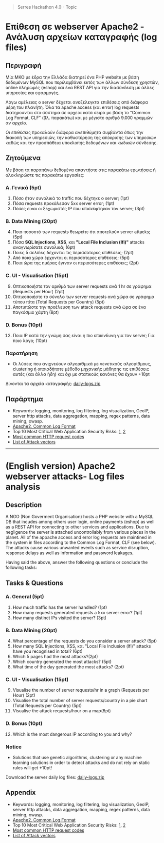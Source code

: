> Serres Hackathon 4.0 - Topic

# Επίθεση σε webserver Apache2 - Ανάλυση αρχείων καταγραφής (log files)

## Περιγραφή
Μία ΜΚΟ με έδρα την Ελλάδα διατηρεί ένα PHP website με βάση δεδομένων MySQL που περιλαμβάνει εκτός των άλλων σύνδεση χρηστών, online πληρωμές (eshop) και ένα REST API για την διασύνδεση με άλλες υπηρεσίες και εφαρμογές.

Λόγω αμέλειας ο server δέχεται ανεξέλεγκτα επιθέσεις από διάφορα μέρη του πλανήτη. Όλα τα apache access (και error) log requests διατηρούνται στο σύστημα σε αρχεία κατά σειρά με βάση το "Common Log Format, CLF" (βλ. παρακάτω) και με μέγιστο αριθμό 9.000 γραμμών αν αρχείο.

Οι επιθέσεις προκαλούν διάφορα ανεπιθύμητα συμβάντα όπως την διακοπή των υπηρεσιών, την καθυστέρηση της απόκρισης των υπηρεσιών καθώς και την προσπάθεια υποκλοπής δεδομένων και κωδικών σύνδεσης.

## Ζητούμενα

Με βάση τα παραπάνω δεδομένα απαντήστε στις παρακάτω ερωτήσεις ή ολοκληρώστε τις παρακάτω εργασίες:

### A. Γενικά (5pt)
1. Πόσο ήταν συνολικά το traffic που δέχτηκε ο server; (1pt)
2. Πόσα requests προκάλεσαν 5xx server error; (1pt)
3. Πόσες είναι οι ξεχωριστές IP που επισκέφτηκαν τον server; (3pt)

### B. Data Mining (20pt)
4. Ποιο ποσοστό των requests θεωρείτε ότι αποτελούν server attacks; (5pt)
5. Πόσα **SQL Injections**, **XSS**, και **"Local File Inclusion (lfi)"** attacks αναγνωρίσατε συνολικά; (6pt)
6. Ποιες 5 σελίδες δέχονται τις περισσότερες επιθέσεις; (2pt)
7. Από ποια χώρα έρχονται οι περισσότερες επιθέσεις; (5pt)
8. Ποια ώρα της ημέρας έγιναν οι περισσότερες επιθέσεις; (2pt)

### C. UI - Visualisation (15pt)
9. Οπτικοποιήστε τον αριθμό των server requests ανά 1 hr σε γράφημα (Requests per Hour) (2pt)
10. Οπτικοποιήστε το σύνολο των server requests ανά χώρα σε γράφημα τύπου πίτα (Total Requests per Country) (5pt)
11. Αποτυπώστε την προέλευση των attack requests ανά ώρα σε ένα παγκόσμιο χάρτη (8pt)

### D. Bonus (10pt)
12. Ποια IP κατά την γνώμη σας είναι η πιο επικίνδυνη για τον server; Για ποιο λόγο; (10pt)

### Παρατήρηση
- Οι λύσεις που ανιχνεύουν αλγοριθμικά με γενετικούς αλγορίθμους, clustering ή οποιαδήποτε μέθοδο μηχανικής μάθησης τις επιθέσεις αυτές (και άλλα ήδη) και όχι με στατικούς κανόνες θα έχουν +10pt

Δίνονται τα αρχεία καταγραφής: [daily-logs.zip](https://github.com/serrestech/hackathon/raw/topic/daily-logs.zip)


## Παράρτημα
- Keywords: logging, monitoring, log filtering, log visualization, GeoIP, server http attacks, data aggregation, mapping, regex patterns, data mining, owasp.
- [Apache2, Common Log Format](https://httpd.apache.org/docs/2.4/logs.html)
- Top 10 Most Critical Web Application Security Risks: [1](https://www.owasp.org/index.php/Category:OWASP_Top_Ten_Project), [2](https://blog.sucuri.net/2019/01/owasp-top-10-security-risks-part-v.html)
- [Most common HTTP request codes](https://en.wikipedia.org/wiki/List_of_HTTP_status_codes)
- [List of Attack vectors](http://www.tecapi.com/public/relative-vulnerability-rating-gui.jsp)

---

# (English version) Apache2 webserver attacks- Log files analysis

## Description
A NGO (Non Goverment Organisation) hosts a PHP website with a MySQL DB that incudes among others user login, online payments (eshop) as well as a REST API for connecting to other services and applications.
Due to negligence the server is attached uncontrollably from various places in the planet. All of the appache access and error log requests are maintined in the system in files according to the Common Log Format, CLF (see below).
The attacks cause various unwanted events such as service disruption, response delays as well as information and password leakages.

Having said the above, answer the following questions or conclude the following
tasks:

## Tasks & Questions

### A. General (5pt)
1. How much traffic has the server handled? (1pt)
2. How many requests generated requests a 5xx server error? (1pt)
3. How many distinct IPs visited the server? (3pt)

### B. Data Mining (20pt)
4. What percentage of the requests do you consider a server attack? (5pt)
5. How many SQL Injections, XSS, και "Local File Inclusion (lfi)" attacks have
you recognised in total? (6pt)
6. Which 5 pages had the most attacks?(2pt)
7. Which country generated the most attacks? (5pt)
8. What time of the day generated the most attacks? (2pt)

### C. UI - Visualisation (15pt)
9. Visualise the number of server requests/hr in a graph (Requests per Hour)
(2pt)
10. Visualise the total number of server requests/country in a pie chart (Total
Requests per Country) (5pt)
11. Visualise the attack requests/hour on a map(8pt)

### D. Bonus (10pt)
12. Which is the most dangerous IP according to you and why?

### Notice
- Solutions that use genetic algorithms, clustering or any machine learning solutions in order to detect attacks and do not rely on static rules will get +10pt!

Download the server daily log files: [daily-logs.zip](https://github.com/serrestech/hackathon/raw/topic/daily-logs.zip)

## Appendix
- Keywords: logging, monitoring, log filtering, log visualization, GeoIP, server http attacks, data aggregation, mapping, regex patterns, data mining, owasp.
- [Apache2, Common Log Format](https://httpd.apache.org/docs/2.4/logs.html)
- Top 10 Most Critical Web Application Security Risks: [1](https://www.owasp.org/index.php/Category:OWASP_Top_Ten_Project), [2](https://blog.sucuri.net/2019/01/owasp-top-10-security-risks-part-v.html)
- [Most common HTTP request codes](https://en.wikipedia.org/wiki/List_of_HTTP_status_codes)
- [List of Attack vectors](http://www.tecapi.com/public/relative-vulnerability-rating-gui.jsp)